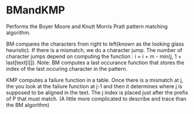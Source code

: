 # BMandKMP
Performs the Boyer Moore and Knutt Morris Pratt pattern matching algorithm.

BM compares the characters from right to left(known as the looking glass heuristic). If there is a mismatch, we do a character jump. The number of character jumps depend on computing the function : i = i + m - min(j, 1 + last[text[i]]). Note: BM computes a last occurance function that stores the index of the last occuring character in the pattern.

KMP computes a failure function in a table. Once there is a mismatch at j, the you look at the failure function at j-1 and then it determines where j is supposed to be aligned in the text. The j index is placed just after the prefix of P that must match. (A little more complicated to describe and trace than the BM algorithm)
